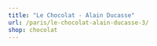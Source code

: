 ```yaml
---
title: "Le Chocolat - Alain Ducasse"
url: /paris/le-chocolat-alain-ducasse-3/
shop: chocolat
---
```


